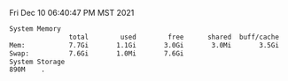 Fri Dec 10 06:40:47 PM MST 2021
```bash
System Memory
               total        used        free      shared  buff/cache   available
Mem:           7.7Gi       1.1Gi       3.0Gi       3.0Mi       3.5Gi       6.2Gi
Swap:          7.6Gi       1.0Mi       7.6Gi
System Storage
890M	.
```
